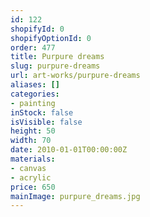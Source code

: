 ```yaml
---
id: 122
shopifyId: 0
shopifyOptionId: 0
order: 477
title: Purpure dreams
slug: purpure-dreams
url: art-works/purpure-dreams
aliases: []
categories:
- painting
inStock: false
isVisible: false
height: 50
width: 70
date: 2010-01-01T00:00:00Z
materials:
- canvas
- acrylic
price: 650
mainImage: purpure_dreams.jpg
---
```

